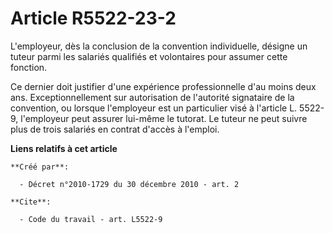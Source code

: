 # Article R5522-23-2

L'employeur, dès la conclusion de la convention individuelle, désigne un tuteur parmi les salariés qualifiés et volontaires
pour assumer cette fonction. 

Ce dernier doit justifier d'une expérience professionnelle d'au moins deux ans. Exceptionnellement sur autorisation de
l'autorité signataire de la convention, ou lorsque l'employeur est un particulier visé à l'article L. 5522-9, l'employeur
peut assurer lui-même le tutorat. Le tuteur ne peut suivre plus de trois salariés en contrat d'accès à l'emploi.

**Liens relatifs à cet article**

	**Créé par**:

	  - Décret n°2010-1729 du 30 décembre 2010 - art. 2

	**Cite**:

	  - Code du travail - art. L5522-9
